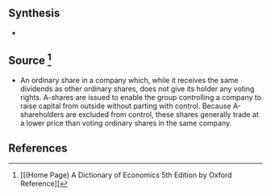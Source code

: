 ## Synthesis
- 
## Source [^1]
- An ordinary share in a company which, while it receives the same dividends as other ordinary shares, does not give its holder any voting rights. A-shares are issued to enable the group controlling a company to raise capital from outside without parting with control. Because A-shareholders are excluded from control, these shares generally trade at a lower price than voting ordinary shares in the same company.
## References

[^1]: [[(Home Page) A Dictionary of Economics 5th Edition by Oxford Reference]]